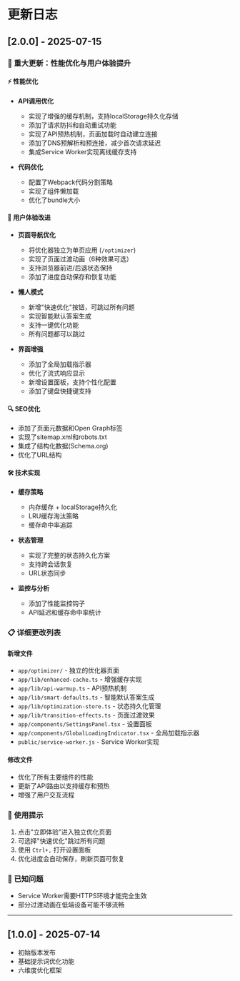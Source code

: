 # 更新日志

## [2.0.0] - 2025-07-15

### 🚀 重大更新：性能优化与用户体验提升

#### ⚡ 性能优化
- **API调用优化**
  - 实现了增强的缓存机制，支持localStorage持久化存储
  - 添加了请求防抖和自动重试功能
  - 实现了API预热机制，页面加载时自动建立连接
  - 添加了DNS预解析和预连接，减少首次请求延迟
  - 集成Service Worker实现离线缓存支持

- **代码优化**
  - 配置了Webpack代码分割策略
  - 实现了组件懒加载
  - 优化了bundle大小

#### 🎨 用户体验改进
- **页面导航优化**
  - 将优化器独立为单页应用 (`/optimizer`)
  - 实现了页面过渡动画（6种效果可选）
  - 支持浏览器前进/后退状态保持
  - 添加了进度自动保存和恢复功能

- **懒人模式**
  - 新增"快速优化"按钮，可跳过所有问题
  - 实现智能默认答案生成
  - 支持一键优化功能
  - 所有问题都可以跳过

- **界面增强**
  - 添加了全局加载指示器
  - 优化了流式响应显示
  - 新增设置面板，支持个性化配置
  - 添加了键盘快捷键支持

#### 🔍 SEO优化
- 添加了页面元数据和Open Graph标签
- 实现了sitemap.xml和robots.txt
- 集成了结构化数据(Schema.org)
- 优化了URL结构

#### 🛠️ 技术实现
- **缓存策略**
  - 内存缓存 + localStorage持久化
  - LRU缓存淘汰策略
  - 缓存命中率追踪

- **状态管理**
  - 实现了完整的状态持久化方案
  - 支持跨会话恢复
  - URL状态同步

- **监控与分析**
  - 添加了性能监控钩子
  - API延迟和缓存命中率统计

### 📋 详细更改列表

#### 新增文件
- `app/optimizer/` - 独立的优化器页面
- `app/lib/enhanced-cache.ts` - 增强缓存实现
- `app/lib/api-warmup.ts` - API预热机制
- `app/lib/smart-defaults.ts` - 智能默认答案生成
- `app/lib/optimization-store.ts` - 状态持久化管理
- `app/lib/transition-effects.ts` - 页面过渡效果
- `app/components/SettingsPanel.tsx` - 设置面板
- `app/components/GlobalLoadingIndicator.tsx` - 全局加载指示器
- `public/service-worker.js` - Service Worker实现

#### 修改文件
- 优化了所有主要组件的性能
- 更新了API路由以支持缓存和预热
- 增强了用户交互流程

### 🎯 使用提示
1. 点击"立即体验"进入独立优化页面
2. 可选择"快速优化"跳过所有问题
3. 使用 `Ctrl+,` 打开设置面板
4. 优化进度会自动保存，刷新页面可恢复

### 🐛 已知问题
- Service Worker需要HTTPS环境才能完全生效
- 部分过渡动画在低端设备可能不够流畅

---

## [1.0.0] - 2025-07-14
- 初始版本发布
- 基础提示词优化功能
- 六维度优化框架